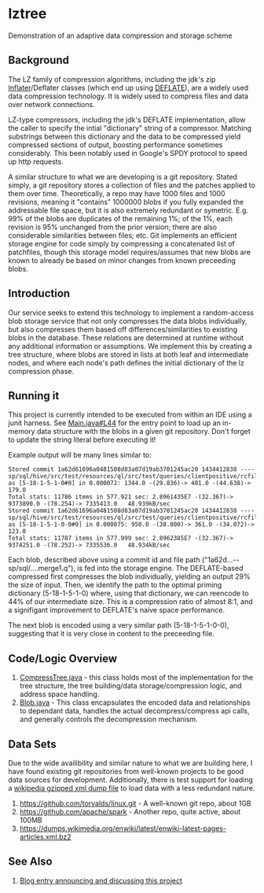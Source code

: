# lztree
Demonstration of an adaptive data compression and storage scheme

## Background

The LZ family of compression algorithms, including the jdk's zip [Inflater](http://docs.oracle.com/javase/7/docs/api/java/util/zip/Inflater.html)/Deflater classes (which end up using [DEFLATE](https://en.wikipedia.org/wiki/DEFLATE)), are a widely used data compression technology. It is widely used to compress files and data over network connections. 

LZ-type compressors, including the jdk's DEFLATE implementation, allow the caller to specify the intial "dictionary" string of a compressor. Matching substrings between this dictionary and the data to be compressed yield compressed sections of output, boosting performance sometimes considerably. This been notably used in Google's SPDY protocol to speed up http requests.

A similar structure to what we are developing is a git repository. Stated simply, a git repository stores a collection of files and the patches applied to them over time. Theoretically, a repo may have 1000 files and 1000 revisions, meaning it "contains" 1000000 blobs if you fully expanded the addressable file space, but it is also extremely redundant or symetric. E.g. 99% of the blobs are duplicates of the remaining 1%; of the 1%, each revision is 95% unchanged from the prior version; there are also considerable similarities between files; etc. Git implements an efficient storage engine for code simply by compressing a concatenated list of patchfiles, though this storage model requires/assumes that new blobs are known to already be based on minor changes from known preceeding blobs.

## Introduction

Our service seeks to extend this technology to implement a random-access blob storage service that not only compresses the data blobs individually, but also compresses them based off differences/similarities to existing blobs in the database. These relations are determined at runtime without any additional information or assumptions. We implement this by creating a tree structure, where blobs are stored in lists at both leaf and intermediate nodes, and where each node's path defines the initial dictionary of the lz compression phase.

## Running it

This project is currently intended to be executed from within an IDE using a junit harness. See [Main.java#L44](https://github.com/acharneski/lztree/blob/ccf1b6374dfd30ce0962da3255585aa291f8173e/src/test/java/com/simiacryptus/lztree/Main.java#L44) for the entry point to load up an in-memory data structure with the blobs in a given git repository. Don't forget to update the string literal before executing it!


Example output will be many lines similar to:

```
Stored commit 1a62d61696a0481508d83a07d19ab3701245ac20 1434412838 ----sp/sql/hive/src/test/resources/ql/src/test/queries/clientpositive/rcfile_merge1.q as [5-18-1-5-1-0#0] in 0.000072: 1344.0 -(29.836)-> 401.0 -(44.638)-> 179.0
Total stats: 11786 items in 577.921 sec: 2.8961435E7 -(32.367)-> 9373890.0 -(78.254)-> 7335413.0   48.939kB/sec
Stored commit 1a62d61696a0481508d83a07d19ab3701245ac20 1434412838 ----sp/sql/hive/src/test/resources/ql/src/test/queries/clientpositive/rcfile_merge2.q as [5-18-1-5-1-0-0#0] in 0.000075: 950.0 -(38.000)-> 361.0 -(34.072)-> 123.0
Total stats: 11787 items in 577.999 sec: 2.8962385E7 -(32.367)-> 9374251.0 -(78.252)-> 7335536.0   48.934kB/sec
```

Each blob, described above using a commit id and file path ("1a62d...--sp/sql/....merge1.q"), is fed into the storage engine. The DEFLATE-based compressed first compresses the blob individually, yielding an output 29% the size of input. Then, we identify the path to the optimal priming dictionary (5-18-1-5-1-0) where, using that dictionary, we can reencode to 44% of our intermediate size. This is a compression ratio of almost 8:1, and a signifigant improvement to DEFLATE's naive space performance.

The next blob is encoded using a very similar path (5-18-1-5-1-0-0), suggesting that it is very close in content to the preceeding file.

## Code/Logic Overview

1. [CompressTree.java](https://github.com/acharneski/lztree/blob/ccf1b6374dfd30ce0962da3255585aa291f8173e/src/main/java/com/simiacryptus/lztree/CompressTree.java) - this class holds most of the implementation for the tree structure, the tree building/data storage/compression logic, and address space handling.
2. [Blob.java](https://github.com/acharneski/lztree/blob/ccf1b6374dfd30ce0962da3255585aa291f8173e/src/main/java/com/simiacryptus/lztree/Blob.java) - This class encapsulates the encoded data and relationships to dependant data, handles the actual decompress/compress api calls, and generally controls the decompression mechanism.

## Data Sets

Due to the wide availibility and similar nature to what we are building here, I have found existing git repositories from well-known projects to be good data sources for development. Additionally, there is test support for loading a [wikipedia gzipped xml dump file](https://github.com/acharneski/lztree/blob/ccf1b6374dfd30ce0962da3255585aa291f8173e/src/test/java/com/simiacryptus/lztree/Main.java#L85) to load data with a less redundant nature.

1. https://github.com/torvalds/linux.git - A well-known git repo, about 1GB
2. https://github.com/apache/spark - Another repo, quite active, about 100MB
3. https://dumps.wikimedia.org/enwiki/latest/enwiki-latest-pages-articles.xml.bz2

## See Also

1. [Blog entry announcing and discussing this project](http://blog.simiacryptus.com/2015/06/new-project-lztree-compressed-blob.html)

